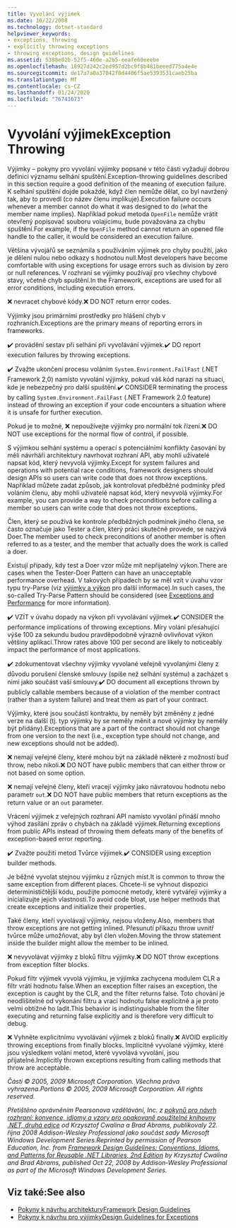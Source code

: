 ```yaml
---
title: Vyvolání výjimek
ms.date: 10/22/2008
ms.technology: dotnet-standard
helpviewer_keywords:
- exceptions, throwing
- explicitly throwing exceptions
- throwing exceptions, design guidelines
ms.assetid: 5388e02b-52f5-460e-a2b5-eeafe60eeebe
ms.openlocfilehash: 18927d242c2ed957d2bc9f8b481beeed775a4e4e
ms.sourcegitcommit: de17a7a0a37042f0d4406f5ae5393531caeb25ba
ms.translationtype: MT
ms.contentlocale: cs-CZ
ms.lasthandoff: 01/24/2020
ms.locfileid: "76741673"
---
```

# <a name="exception-throwing"></a><span data-ttu-id="2c35a-102">Vyvolání výjimek</span><span class="sxs-lookup"><span data-stu-id="2c35a-102">Exception Throwing</span></span>
<span data-ttu-id="2c35a-103">Výjimky – pokyny pro vyvolání výjimky popsané v této části vyžadují dobrou definici významu selhání spuštění.</span><span class="sxs-lookup"><span data-stu-id="2c35a-103">Exception-throwing guidelines described in this section require a good definition of the meaning of execution failure.</span></span> <span data-ttu-id="2c35a-104">K selhání spuštění dojde pokaždé, když člen nemůže dělat, co byl navržený tak, aby to provedl (co název členu implikuje).</span><span class="sxs-lookup"><span data-stu-id="2c35a-104">Execution failure occurs whenever a member cannot do what it was designed to do (what the member name implies).</span></span> <span data-ttu-id="2c35a-105">Například pokud metoda `OpenFile` nemůže vrátit otevřený popisovač souboru volajícímu, bude považována za chybu spuštění.</span><span class="sxs-lookup"><span data-stu-id="2c35a-105">For example, if the `OpenFile` method cannot return an opened file handle to the caller, it would be considered an execution failure.</span></span>

 <span data-ttu-id="2c35a-106">Většina vývojářů se seznámila s používáním výjimek pro chyby použití, jako je dělení nulou nebo odkazy s hodnotou null.</span><span class="sxs-lookup"><span data-stu-id="2c35a-106">Most developers have become comfortable with using exceptions for usage errors such as division by zero or null references.</span></span> <span data-ttu-id="2c35a-107">V rozhraní se výjimky používají pro všechny chybové stavy, včetně chyb spuštění.</span><span class="sxs-lookup"><span data-stu-id="2c35a-107">In the Framework, exceptions are used for all error conditions, including execution errors.</span></span>

 <span data-ttu-id="2c35a-108">❌ nevracet chybové kódy.</span><span class="sxs-lookup"><span data-stu-id="2c35a-108">❌ DO NOT return error codes.</span></span>

 <span data-ttu-id="2c35a-109">Výjimky jsou primárními prostředky pro hlášení chyb v rozhraních.</span><span class="sxs-lookup"><span data-stu-id="2c35a-109">Exceptions are the primary means of reporting errors in frameworks.</span></span>

 <span data-ttu-id="2c35a-110">✔️ provádění sestav při selhání při vyvolávání výjimek.</span><span class="sxs-lookup"><span data-stu-id="2c35a-110">✔️ DO report execution failures by throwing exceptions.</span></span>

 <span data-ttu-id="2c35a-111">✔️ Zvažte ukončení procesu voláním `System.Environment.FailFast` (.NET Framework 2,0) namísto vyvolání výjimky, pokud váš kód narazí na situaci, kde je nebezpečný pro další spuštění.</span><span class="sxs-lookup"><span data-stu-id="2c35a-111">✔️ CONSIDER terminating the process by calling `System.Environment.FailFast` (.NET Framework 2.0 feature) instead of throwing an exception if your code encounters a situation where it is unsafe for further execution.</span></span>

 <span data-ttu-id="2c35a-112">Pokud je to možné, ❌ nepoužívejte výjimky pro normální tok řízení.</span><span class="sxs-lookup"><span data-stu-id="2c35a-112">❌ DO NOT use exceptions for the normal flow of control, if possible.</span></span>

 <span data-ttu-id="2c35a-113">S výjimkou selhání systému a operací s potenciálními konflikty časování by měli návrháři architektury navrhovat rozhraní API, aby mohli uživatelé napsat kód, který nevyvolá výjimky.</span><span class="sxs-lookup"><span data-stu-id="2c35a-113">Except for system failures and operations with potential race conditions, framework designers should design APIs so users can write code that does not throw exceptions.</span></span> <span data-ttu-id="2c35a-114">Například můžete zadat způsob, jak kontrolovat předběžné podmínky před voláním členu, aby mohli uživatelé napsat kód, který nevyvolá výjimky.</span><span class="sxs-lookup"><span data-stu-id="2c35a-114">For example, you can provide a way to check preconditions before calling a member so users can write code that does not throw exceptions.</span></span>

 <span data-ttu-id="2c35a-115">Člen, který se používá ke kontrole předběžných podmínek jiného člena, se často označuje jako Tester a člen, který práci skutečně provede, se nazývá Doer.</span><span class="sxs-lookup"><span data-stu-id="2c35a-115">The member used to check preconditions of another member is often referred to as a tester, and the member that actually does the work is called a doer.</span></span>

 <span data-ttu-id="2c35a-116">Existují případy, kdy test a Doer vzor může mít nepřijatelný výkon.</span><span class="sxs-lookup"><span data-stu-id="2c35a-116">There are cases when the Tester-Doer Pattern can have an unacceptable performance overhead.</span></span> <span data-ttu-id="2c35a-117">V takových případech by se měl vzít v úvahu vzor typu try-Parse (viz [výjimky a výkon](../../../docs/standard/design-guidelines/exceptions-and-performance.md) pro další informace).</span><span class="sxs-lookup"><span data-stu-id="2c35a-117">In such cases, the so-called Try-Parse Pattern should be considered (see [Exceptions and Performance](../../../docs/standard/design-guidelines/exceptions-and-performance.md) for more information).</span></span>

 <span data-ttu-id="2c35a-118">✔️ VZÍT v úvahu dopady na výkon při vyvolávání výjimek.</span><span class="sxs-lookup"><span data-stu-id="2c35a-118">✔️ CONSIDER the performance implications of throwing exceptions.</span></span> <span data-ttu-id="2c35a-119">Míry volání přesahující výše 100 za sekundu budou pravděpodobně výrazně ovlivňovat výkon většiny aplikací.</span><span class="sxs-lookup"><span data-stu-id="2c35a-119">Throw rates above 100 per second are likely to noticeably impact the performance of most applications.</span></span>

 <span data-ttu-id="2c35a-120">✔️ zdokumentovat všechny výjimky vyvolané veřejně vyvolanými členy z důvodu porušení členské smlouvy (spíše než selhání systému) a zacházet s nimi jako součást vaší smlouvy.</span><span class="sxs-lookup"><span data-stu-id="2c35a-120">✔️ DO document all exceptions thrown by publicly callable members because of a violation of the member contract (rather than a system failure) and treat them as part of your contract.</span></span>

 <span data-ttu-id="2c35a-121">Výjimky, které jsou součástí kontraktu, by neměly být změněny z jedné verze na další (tj. typ výjimky by se neměly měnit a nové výjimky by neměly být přidány).</span><span class="sxs-lookup"><span data-stu-id="2c35a-121">Exceptions that are a part of the contract should not change from one version to the next (i.e., exception type should not change, and new exceptions should not be added).</span></span>

 <span data-ttu-id="2c35a-122">❌ nemají veřejné členy, které mohou být na základě některé z možností buď throw, nebo nikoli.</span><span class="sxs-lookup"><span data-stu-id="2c35a-122">❌ DO NOT have public members that can either throw or not based on some option.</span></span>

 <span data-ttu-id="2c35a-123">❌ nemají veřejné členy, kteří vracejí výjimky jako návratovou hodnotu nebo parametr `out`.</span><span class="sxs-lookup"><span data-stu-id="2c35a-123">❌ DO NOT have public members that return exceptions as the return value or an `out` parameter.</span></span>

 <span data-ttu-id="2c35a-124">Vrácení výjimek z veřejných rozhraní API namísto vyvolání přináší mnoho výhod zasílání zpráv o chybách na základě výjimek.</span><span class="sxs-lookup"><span data-stu-id="2c35a-124">Returning exceptions from public APIs instead of throwing them defeats many of the benefits of exception-based error reporting.</span></span>

 <span data-ttu-id="2c35a-125">✔️ Zvažte použití metod Tvůrce výjimek.</span><span class="sxs-lookup"><span data-stu-id="2c35a-125">✔️ CONSIDER using exception builder methods.</span></span>

 <span data-ttu-id="2c35a-126">Je běžné vyvolat stejnou výjimku z různých míst.</span><span class="sxs-lookup"><span data-stu-id="2c35a-126">It is common to throw the same exception from different places.</span></span> <span data-ttu-id="2c35a-127">Chcete-li se vyhnout dispozici determinističtější kódu, použijte pomocné metody, které vytvářejí výjimky a inicializujte jejich vlastnosti.</span><span class="sxs-lookup"><span data-stu-id="2c35a-127">To avoid code bloat, use helper methods that create exceptions and initialize their properties.</span></span>

 <span data-ttu-id="2c35a-128">Také členy, kteří vyvolávají výjimky, nejsou vloženy.</span><span class="sxs-lookup"><span data-stu-id="2c35a-128">Also, members that throw exceptions are not getting inlined.</span></span> <span data-ttu-id="2c35a-129">Přesunutí příkazu throw uvnitř tvůrce může umožňovat, aby byl člen vložen.</span><span class="sxs-lookup"><span data-stu-id="2c35a-129">Moving the throw statement inside the builder might allow the member to be inlined.</span></span>

 <span data-ttu-id="2c35a-130">❌ nevyvolávat výjimky z bloků filtru výjimky.</span><span class="sxs-lookup"><span data-stu-id="2c35a-130">❌ DO NOT throw exceptions from exception filter blocks.</span></span>

 <span data-ttu-id="2c35a-131">Pokud filtr výjimek vyvolá výjimku, je výjimka zachycena modulem CLR a filtr vrátí hodnotu false.</span><span class="sxs-lookup"><span data-stu-id="2c35a-131">When an exception filter raises an exception, the exception is caught by the CLR, and the filter returns false.</span></span> <span data-ttu-id="2c35a-132">Toto chování je neodlišitelné od vykonání filtru a vrací hodnotu false explicitně a je proto velmi obtížné ho ladit.</span><span class="sxs-lookup"><span data-stu-id="2c35a-132">This behavior is indistinguishable from the filter executing and returning false explicitly and is therefore very difficult to debug.</span></span>

 <span data-ttu-id="2c35a-133">❌ Vyhněte explicitnímu vyvolávání výjimek z bloků finally.</span><span class="sxs-lookup"><span data-stu-id="2c35a-133">❌ AVOID explicitly throwing exceptions from finally blocks.</span></span> <span data-ttu-id="2c35a-134">Implicitně vyvolané výjimky, které jsou výsledkem volání metod, které vyvolává vyvolání, jsou přijatelné.</span><span class="sxs-lookup"><span data-stu-id="2c35a-134">Implicitly thrown exceptions resulting from calling methods that throw are acceptable.</span></span>

 <span data-ttu-id="2c35a-135">*Části © 2005, 2009 Microsoft Corporation. Všechna práva vyhrazena.*</span><span class="sxs-lookup"><span data-stu-id="2c35a-135">*Portions © 2005, 2009 Microsoft Corporation. All rights reserved.*</span></span>

 <span data-ttu-id="2c35a-136">*Přetištěno oprávněním Pearsonova vzdělávání, Inc. z [pokynů pro návrh rozhraní: konvence, idiomy a vzory pro opakovaně použitelné knihovny .NET, druhá edice](https://www.informit.com/store/framework-design-guidelines-conventions-idioms-and-9780321545619) od Krzysztof Cwalina a Brad Abrams, publikovaly 22. října 2008 Addison-Wesley Professional jako součást sady Microsoft Windows Development Series.*</span><span class="sxs-lookup"><span data-stu-id="2c35a-136">*Reprinted by permission of Pearson Education, Inc. from [Framework Design Guidelines: Conventions, Idioms, and Patterns for Reusable .NET Libraries, 2nd Edition](https://www.informit.com/store/framework-design-guidelines-conventions-idioms-and-9780321545619) by Krzysztof Cwalina and Brad Abrams, published Oct 22, 2008 by Addison-Wesley Professional as part of the Microsoft Windows Development Series.*</span></span>

## <a name="see-also"></a><span data-ttu-id="2c35a-137">Viz také:</span><span class="sxs-lookup"><span data-stu-id="2c35a-137">See also</span></span>

- [<span data-ttu-id="2c35a-138">Pokyny k návrhu architektury</span><span class="sxs-lookup"><span data-stu-id="2c35a-138">Framework Design Guidelines</span></span>](../../../docs/standard/design-guidelines/index.md)
- [<span data-ttu-id="2c35a-139">Pokyny k návrhu pro výjimky</span><span class="sxs-lookup"><span data-stu-id="2c35a-139">Design Guidelines for Exceptions</span></span>](../../../docs/standard/design-guidelines/exceptions.md)
